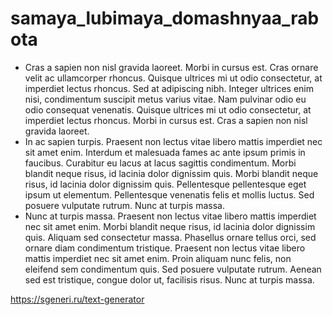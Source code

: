 # samaya_lubimaya_domashnyaa_rabota
* Cras a sapien non nisl gravida laoreet. Morbi in cursus est. Cras ornare velit ac ullamcorper rhoncus. Quisque ultrices mi ut odio consectetur, at imperdiet lectus rhoncus. Sed at adipiscing nibh. Integer ultrices enim nisi, condimentum suscipit metus varius vitae. Nam pulvinar odio eu odio consequat venenatis. Quisque ultrices mi ut odio consectetur, at imperdiet lectus rhoncus. Morbi in cursus est. Cras a sapien non nisl gravida laoreet. 
* In ac sapien turpis. Praesent non lectus vitae libero mattis imperdiet nec sit amet enim. Interdum et malesuada fames ac ante ipsum primis in faucibus. Curabitur eu lacus at lacus sagittis condimentum. Morbi blandit neque risus, id lacinia dolor dignissim quis. Morbi blandit neque risus, id lacinia dolor dignissim quis. Pellentesque pellentesque eget ipsum ut elementum. Pellentesque venenatis felis et mollis luctus. Sed posuere vulputate rutrum. Nunc at turpis massa. 
* Nunc at turpis massa. Praesent non lectus vitae libero mattis imperdiet nec sit amet enim. Morbi blandit neque risus, id lacinia dolor dignissim quis. Aliquam sed consectetur massa. Phasellus ornare tellus orci, sed ornare diam condimentum tristique. Praesent non lectus vitae libero mattis imperdiet nec sit amet enim. Proin aliquam nunc felis, non eleifend sem condimentum quis. Sed posuere vulputate rutrum. Aenean sed est tristique, congue dolor ut, facilisis risus. Nunc at turpis massa. 

https://sgeneri.ru/text-generator
